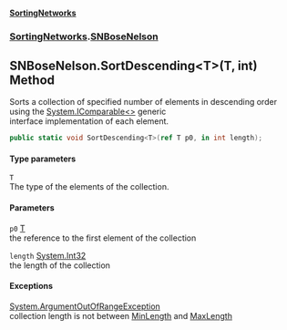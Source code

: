 #### [SortingNetworks](./index.md 'index')
### [SortingNetworks](./SortingNetworks.md 'SortingNetworks').[SNBoseNelson](./SortingNetworks-SNBoseNelson.md 'SortingNetworks.SNBoseNelson')
## SNBoseNelson.SortDescending&lt;T&gt;(T, int) Method
Sorts a collection of specified number of elements in descending order using the [System.IComparable&lt;&gt;](https://docs.microsoft.com/en-us/dotnet/api/System.IComparable-1 'System.IComparable`1') generic  
interface implementation of each element.  
```csharp
public static void SortDescending<T>(ref T p0, in int length);
```
#### Type parameters
<a name='SortingNetworks-SNBoseNelson-SortDescending-T-(T_int)-T'></a>
`T`  
The type of the elements of the collection.  
  
#### Parameters
<a name='SortingNetworks-SNBoseNelson-SortDescending-T-(T_int)-p0'></a>
`p0` [T](#SortingNetworks-SNBoseNelson-SortDescending-T-(T_int)-T 'SortingNetworks.SNBoseNelson.SortDescending&lt;T&gt;(T, int).T')  
the reference to the first element of the collection  
  
<a name='SortingNetworks-SNBoseNelson-SortDescending-T-(T_int)-length'></a>
`length` [System.Int32](https://docs.microsoft.com/en-us/dotnet/api/System.Int32 'System.Int32')  
the length of the collection  
  
#### Exceptions
[System.ArgumentOutOfRangeException](https://docs.microsoft.com/en-us/dotnet/api/System.ArgumentOutOfRangeException 'System.ArgumentOutOfRangeException')  
collection length is not between [MinLength](./SortingNetworks-SNBoseNelson-MinLength.md 'SortingNetworks.SNBoseNelson.MinLength') and [MaxLength](./SortingNetworks-SNBoseNelson-MaxLength.md 'SortingNetworks.SNBoseNelson.MaxLength')  
